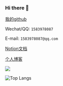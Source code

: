 ### Hi there 👋

[我的github](https://github.com/okbug)



Wechat/QQ: `1583978087`



E-mail: `1583978087@qq.com`



[Notion文档](https://okbug.notion.site/Hello-World-8cc21d5608fe41989d7d16aa07ffb66b)



[个人博客](https://cxwht.cn/)




![](https://github-readme-stats.vercel.app/api?username=okbug&show_icons=true)

<!-- ![](https://github-profile-trophy.vercel.app/?username=okbug&theme=flat&column=6) -->

![Top Langs](https://github-readme-stats.vercel.app/api/top-langs/?username=okbug)

